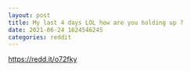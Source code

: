 ```yaml
--- 
layout: post 
title: My last 4 days LOL how are you holding up ? 
date: 2021-06-24 1624546245 
categories: reddit 
--- 
```

https://redd.it/o72fky